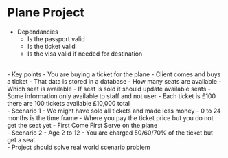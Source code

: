 # Plane Project

- Dependancies
  - Is the passport valid
  - Is the ticket valid
  - Is the visa valid if needed for destination
</br>
- Key points
  - You are buying a ticket for the plane
  - Client comes and buys a ticket
  - That data is stored in a database
  - How many seats are available
  - Which seat is available
  - If seat is sold it should update available seats
  - Some information only available to staff and not user
  - Each ticket is £100 there are 100 tickets available £10,000 total
</br>
- Scenario 1
  - We might have sold all tickets and made less money
  - 0 to 24 months is the time frame
  - Where you pay the ticket price but you do not get the seat yet
  - First Come First Serve on the plane
</br>
- Scenario 2
  - Age 2 to 12
  - You are charged 50/60/70% of the ticket but get a seat
</br>
- Project should solve real world scenario problem
